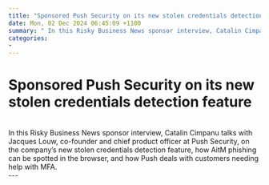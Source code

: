 ```yaml
---
title: "Sponsored Push Security on its new stolen credentials detection feature"
date: Mon, 02 Dec 2024 06:45:09 +1100
summary: " In this Risky Business News sponsor interview, Catalin Cimpanu talks with Jacques Louw, co-founder and chief product officer at Push Security, on"
categories: 
- 
---
```

# Sponsored Push Security on its new stolen credentials detection feature


<br/>
In this Risky Business News sponsor interview, Catalin Cimpanu talks with Jacques Louw, co-founder and chief product officer at Push Security, on the company’s new stolen credentials detection feature, how AitM phishing can be spotted in the browser, and how Push deals with customers needing help with MFA.

<br/>
---
